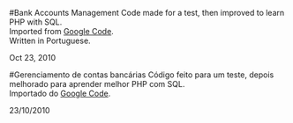 #Bank Accounts Management
Code made for a test, then improved to learn PHP with SQL.<br />
Imported from <a href="https://code.google.com/p/prova2dephpalcidesmaya/">Google Code</a>.<br />
Written in Portuguese.

Oct 23, 2010

#Gerenciamento de contas bancárias
Código feito para um teste, depois melhorado para aprender melhor PHP com SQL.<br />
Importado do <a href="https://code.google.com/p/prova2dephpalcidesmaya/">Google Code</a>.

23/10/2010
